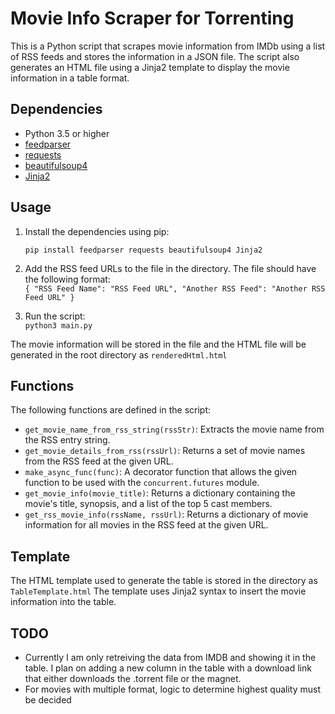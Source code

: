 # Movie Info Scraper for Torrenting

This is a Python script that scrapes movie information from IMDb using a list of RSS feeds and stores the information in a JSON file. The script also generates an HTML file using a Jinja2 template to display the movie information in a table format.

## Dependencies

-   Python 3.5 or higher
-   [feedparser](https://pypi.org/project/feedparser/)
-   [requests](https://pypi.org/project/requests/)
-   [beautifulsoup4](https://pypi.org/project/beautifulsoup4/)
-   [Jinja2](https://pypi.org/project/Jinja2/)

## Usage

1.  Install the dependencies using pip:

    `pip install feedparser requests beautifulsoup4 Jinja2`

2.  Add the RSS feed URLs to the file in the directory. The file should have the following format: <br>
    `{
"RSS Feed Name": "RSS Feed URL",
"Another RSS Feed": "Another RSS Feed URL"
}`

3.  Run the script: <br>
    `python3 main.py`

The movie information will be stored in the file and the HTML file will be generated in the root directory as `renderedHtml.html`

## Functions

The following functions are defined in the script:

-   `get_movie_name_from_rss_string(rssStr)`: Extracts the movie name from the RSS entry string.
-   `get_movie_details_from_rss(rssUrl)`: Returns a set of movie names from the RSS feed at the given URL.
-   `make_async_func(func)`: A decorator function that allows the given function to be used with the `concurrent.futures` module.
-   `get_movie_info(movie_title)`: Returns a dictionary containing the movie's title, synopsis, and a list of the top 5 cast members.
-   `get_rss_movie_info(rssName, rssUrl)`: Returns a dictionary of movie information for all movies in the RSS feed at the given URL.

## Template

The HTML template used to generate the table is stored in the directory as `TableTemplate.html` The template uses Jinja2 syntax to insert the movie information into the table.

## TODO

-   Currently I am only retreiving the data from IMDB and showing it in the table. I plan on adding a new column in the table with a download link that either downloads the .torrent file or the magnet.
-   For movies with multiple format, logic to determine highest quality must be decided
